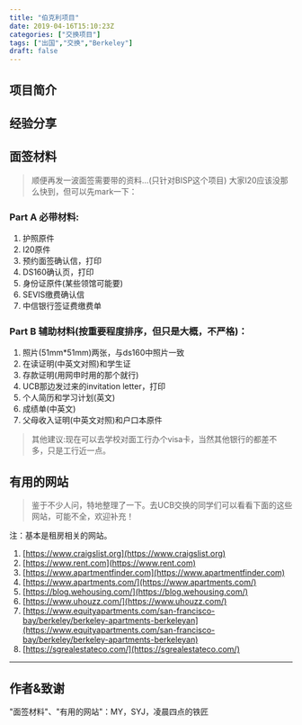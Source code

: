 ```yaml
---
title: "伯克利项目"
date: 2019-04-16T15:10:23Z
categories: ["交换项目"]
tags: ["出国","交换","Berkeley"]
draft: false
---
```


<!--more-->

## 项目简介

## 经验分享

## 面签材料

> 顺便再发一波面签需要带的资料...(只针对BISP这个项目) 大家I20应该没那么快到，但可以先mark一下：

### Part A 必带材料:
   1. 护照原件
   2. I20原件
   3. 预约面签确认信，打印
   4. DS160确认页，打印
   5. 身份证原件(某些领馆可能要)
   6. SEVIS缴费确认信
   7. 中信银行签证费缴费单 

### Part B 辅助材料(按重要程度排序，但只是大概，不严格)：
   1. 照片(51mm\*51mm)两张，与ds160中照片一致
   2. 在读证明(中英文对照)和学生证
   3. 存款证明(用网申时用的那个就行)
   4. UCB那边发过来的invitation letter，打印
   5. 个人简历和学习计划(英文)
   6. 成绩单(中英文)
   7. 父母收入证明(中英文对照)和户口本原件

> 其他建议:现在可以去学校对面工行办个visa卡，当然其他银行的都差不多，只是工行近一点。

## 有用的网站

> 鉴于不少人问，特地整理了一下。去UCB交换的同学们可以看看下面的这些网站，可能不全，欢迎补充！

注：基本是租房相关的网站。

   1. [https://www.craigslist.org](https://www.craigslist.org)
   1. [https://www.rent.com](https://www.rent.com)
   1. [https://www.apartmentfinder.com](https://www.apartmentfinder.com)
   1. [https://www.apartments.com/](https://www.apartments.com/)
   1. [https://blog.wehousing.com/](https://blog.wehousing.com/)
   1. [https://www.uhouzz.com/](https://www.uhouzz.com/)
   1. [https://www.equityapartments.com/san-francisco-bay/berkeley/berkeley-apartments-berkeleyan](https://www.equityapartments.com/san-francisco-bay/berkeley/berkeley-apartments-berkeleyan)
   1. [https://sgrealestateco.com/](https://sgrealestateco.com/)

---

## 作者&致谢

"面签材料"、"有用的网站"：MY，SYJ，凌晨四点的铁匠
